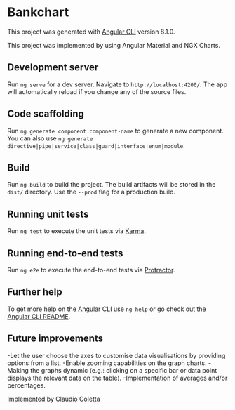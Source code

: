 # Bankchart

This project was generated with [Angular CLI](https://github.com/angular/angular-cli) version 8.1.0.

This project was implemented by using Angular Material and NGX Charts.

## Development server

Run `ng serve` for a dev server. Navigate to `http://localhost:4200/`. The app will automatically reload if you change any of the source files.

## Code scaffolding

Run `ng generate component component-name` to generate a new component. You can also use `ng generate directive|pipe|service|class|guard|interface|enum|module`.

## Build

Run `ng build` to build the project. The build artifacts will be stored in the `dist/` directory. Use the `--prod` flag for a production build.

## Running unit tests

Run `ng test` to execute the unit tests via [Karma](https://karma-runner.github.io).

## Running end-to-end tests

Run `ng e2e` to execute the end-to-end tests via [Protractor](http://www.protractortest.org/).

## Further help

To get more help on the Angular CLI use `ng help` or go check out the [Angular CLI README](https://github.com/angular/angular-cli/blob/master/README.md).

## Future improvements

-Let the user choose the axes to customise data visualisations by providing options from a list.
-Enable zooming capabilities on the graph charts.
-Making the graphs dynamic (e.g.: clicking on a specific bar or data point displays the relevant data on the table).
-Implementation of averages and/or percentages.





Implemented by Claudio Coletta

